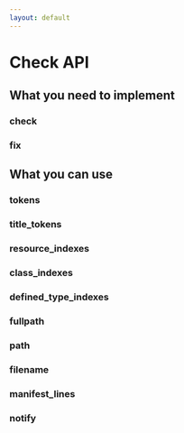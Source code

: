 ```yaml
---
layout: default
---
```


# Check API
## What you need to implement
### check
### fix

## What you can use
### tokens
### title_tokens
### resource_indexes
### class_indexes
### defined_type_indexes
### fullpath
### path
### filename
### manifest_lines
### notify
